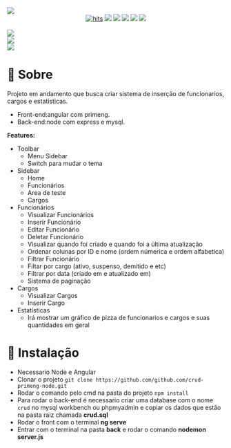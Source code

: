 <img src="https://user-images.githubusercontent.com/61124602/213936128-42841e13-faa1-4f6d-b2b6-e3324e64d5c1.png">


<div align="center">
  <a href="https://github.com/EriikSilva/crud-primeng-node"><img alt="hits" src="https://hits.sh/github.com/EriikSilva/crud-primeng-node.svg"></a>
  <a href="https://github.com/EriikSilva/crud-primeng-node/graphs/commit-activity"><img src="https://img.shields.io/github/last-commit/EriikSilva/crud-primeng-node"></a>
  <a href="https://github.com/EriikSilva/crud-primeng-node"><img src="https://img.shields.io/badge/
  -In%20Progress-yellow"></a>
  <a href="https://github.com/EriikSilva/crud-primeng-node/stargazers"><img src="https://img.shields.io/github/stars/EriikSilva/crud-primeng-node?style=social"></a>
  <a href="https://github.com/EriikSilva/crud-primeng-node/network/members"><img src="https://img.shields.io/github/forks/EriikSilva/crud-primeng-node?style=social"></a>
  <a href="https://github.com/EriikSilva"><img src="https://img.shields.io/github/followers/EriikSilva?style=social"></a>
</div>

<br>
<img src="https://user-images.githubusercontent.com/61124602/214115024-d0ef37d8-c35f-4301-be17-4c39bf3e118d.png">
<br>
<img src="https://user-images.githubusercontent.com/61124602/214132154-187c9ed4-50e0-4719-9607-4863cb8bc41e.png">
<br>
<img src="https://user-images.githubusercontent.com/61124602/214132408-f215e22d-4f3f-4a3a-93a5-72acd9a55505.png">



# 💬 Sobre
Projeto em andamento que busca criar sistema de inserção de funcionarios, cargos e estatisticas.
<br>
- Front-end:angular com primeng.
- Back-end:node com express e mysql.

<b>Features:</b>
- Toolbar
  - Menu Sidebar
  - Switch para mudar o tema
- Sidebar
  - Home
  - Funcionários 
  - Area de teste
  - Cargos
- Funcionários
  - Visualizar Funcionários
  - Inserir Funcionário
  - Editar Funcionário
  - Deletar Funcionário
  - Visualizar quando foi criado e quando foi a última atualização
  - Ordenar colunas por ID e nome (ordem númerica e ordem alfabetica)
  - Filtrar Funcionário
  - Filtar por cargo (ativo, suspenso, demitido e etc)
  - Filtrar por data (criado em e atualizado em)
  - Sistema de paginação
- Cargos
  - Visualizar Cargos
  - Inserir Cargo
- Estatísticas
  - Irá mostrar um gráfico de pizza de funcionarios e cargos e suas quantidades em geral
# 💾 Instalação
- Necessario Node e Angular
- Clonar o projeto ```git clone https://github.com/github.com/crud-primeng-node.git```
- Rodar o comando pelo cmd na pasta do projeto ```npm install```
- Para rodar o back-end é necessario criar uma database com o nome ```crud``` no mysql workbench ou phpmyadmin e copiar os dados    que estão na pasta raiz chamada <b>crud.sql</b>
- Rodar o front com o terminal <b>ng serve</b>
- Entrar com o terminal na pasta <b>back</b> e rodar o comando  <b>nodemon server.js</b> 

